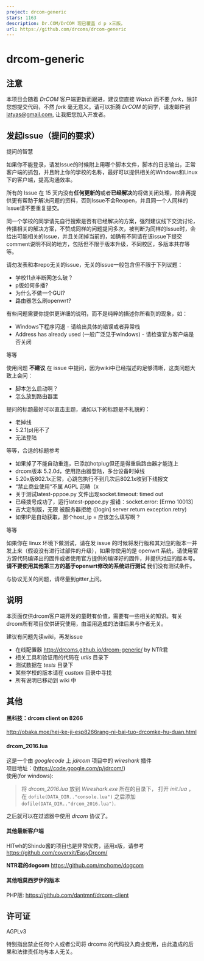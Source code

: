 ```yaml
---
project: drcom-generic
stars: 1163
description: Dr.COM/DrCOM 现已覆盖 d p x三版。
url: https://github.com/drcoms/drcom-generic
---
```


drcom-generic
=============

注意
--

本项目会随着 _DrCOM_ 客户端更新而跟进，建议您直接 _Watch_ 而不要 _fork_，除非您想提交代码，不然 _fork_ 毫无意义。请可以折腾 _DrCOM_ 的同学，请发邮件到 latyas@gmail.com, 让我把您加入开发者。

发起Issue（提问的要求）
--------------

提问的智慧

如果你不能登录，请发Issue的时候附上用哪个脚本文件，脚本的日志输出，正常客户端的抓包，并且附上你的学校的名称，最好可以提供相关的Windows和Linux下的客户端，提高沟通效率。

所有的 Issue 在 15 天内没有**任何更新的**或者**已经解决**的将做关闭处理，除非再提供更有帮助于解决问题的资料，否则Issue不会Reopen，并且同一个人同样的Issue请不要重复提交。

同一个学校的同学请先自行搜索是否有已经解决的方案，强烈建议线下交流讨论，传播相关的解决方案，不赞成同样的问题提问多次，被判断为同样的Issue时，会给出可能相关的Issue，并且关闭掉当前的，如确有不同请在该issue下提交comment说明不同的地方，包括但不限于版本升级，不同校区，多版本共存等等。

请勿发表和本repo无关的issue，无关的issue一般包含但不限于下列议题：

-   学校11点半断网怎么破？
-   p版如何多播?
-   为什么不做一个GUI?
-   路由器怎么刷openwrt?

有些问题需要你提供更详细的说明，而不是纯粹的描述你所看到的现象，如：

-   Windows下程序闪退 - 请给出具体的错误或者异常栈
-   Address has already used (一般广泛见于windows) - 请检查官方客户端是否关闭

等等

使用问题 **不建议** 在 issue 中提问，因为wiki中已经描述的足够清晰，这类问题大致上会问：

-   脚本怎么启动啊？
-   怎么放到路由器里

提问的标题最好可以直击主题，诸如以下的标题是不礼貌的：

-   老掉线
-   5.2.1(p)用不了
-   无法登陆

等等，合适的标题参考

-   如果掉了不能自动重连，已添加hotplug但还是得重启路由器才能连上
-   drcom版本 5.2.0d，使用路由器登陆，多台设备时掉线
-   5.20x版802.1x正常，心跳包执行不到几次后802.1x收到下线报文
-   “禁止商业使用“不属 AGPL 范畴（x
-   关于测试latest-pppoe.py 文件出现socket.timeout: timed out
-   已经拨号成功了，运行latest-pppoe.py 报错：socket.error: \[Errno 10013\]
-   吉大定制版，无限 被服务器拒绝 (\[login\] server return exception.retry)
-   如果IP是自动获取，那个host\_ip = 应该怎么填写啊？

等等

如果你在 linux 环境下做测试，请在发 issue 的时候将发行版和其对应的版本一并发上来（假设没有进行过部件的升级），如果你使用的是 openwrt 系统，请使用官方源代码编译出的固件或者使用官方提供的编译好的固件，并提供对应的版本号。**请不要使用其他第三方的基于openwrt修改的系统进行测试** 我们没有测试条件。

与协议无关的问题，请尽量到gitter上问。

说明
--

本页面仅供drcom客户端开发的童鞋有价值，需要有一些相关的知识。有关drcom所有项目仅供研究使用，由滥用造成的法律后果与作者无关。

建议有问题先读wiki，再发issue

-   在线配置器 http://drcoms.github.io/drcom-generic/ by NTR君
-   相关工具和验证用的代码在 _utils_ 目录下
-   测试数据在 _tests_ 目录下
-   某些学校的版本请在 _custom_ 目录中寻找
-   所有说明已移动到 wiki 中

其他
--

#### 黑科技：drcom client on 8266

http://obaka.moe/hei-ke-ji-esp8266rang-ni-bai-tuo-drcomke-hu-duan.html

#### drcom\_2016.lua

这是一个由 _googlecode_ 上 _jdrcom_ 项目中的 _wireshark_ 插件  
项目地址：(https://code.google.com/p/jdrcom/)  
使用(for windows):

> 将 _drcom\_2016.lua_ 放到 _Wireshark.exe_ 所在的目录下， 打开 _init.lua_ ，在 `dofile(DATA_DIR.."console.lua")` 之后添加 `dofile(DATA_DIR.."drcom_2016.lua")`.

之后就可以在过滤器中使用 _drcom_ 协议了。

#### 其他最新客户端

HITwh的Shindo酱的项目也是非常优秀，适用x版，请参考  
https://github.com/coverxit/EasyDrcom/

**NTR君的dogcom** https://github.com/mchome/dogcom

#### 其他哦莫西罗伊的版本

PHP版: https://github.com/dantmnf/drcom-client

许可证
---

AGPLv3

特别指出禁止任何个人或者公司将 drcoms 的代码投入商业使用，由此造成的后果和法律责任均与本人无关。
